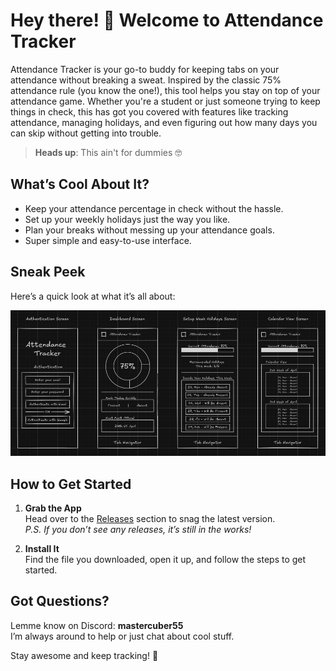 # Hey there! 👋 Welcome to Attendance Tracker

Attendance Tracker is your go-to buddy for keeping tabs on your attendance without breaking a sweat. Inspired by the classic 75% attendance rule (you know the one!), this tool helps you stay on top of your attendance game. Whether you're a student or just someone trying to keep things in check, this has got you covered with features like tracking attendance, managing holidays, and even figuring out how many days you can skip without getting into trouble. 

> **Heads up**: This ain't for dummies 🤓

## What’s Cool About It?

- Keep your attendance percentage in check without the hassle.
- Set up your weekly holidays just the way you like.
- Plan your breaks without messing up your attendance goals.
- Super simple and easy-to-use interface.

## Sneak Peek

Here’s a quick look at what it’s all about:

![Attendance Tracker Design](./assets/images/idea.png)

## How to Get Started

1. **Grab the App**  
    Head over to the [Releases](#) section to snag the latest version.  
    *P.S. If you don’t see any releases, it’s still in the works!*

2. **Install It**  
    Find the file you downloaded, open it up, and follow the steps to get started.

## Got Questions?

Lemme know on Discord: **mastercuber55**  
I’m always around to help or just chat about cool stuff.

Stay awesome and keep tracking! 🚀